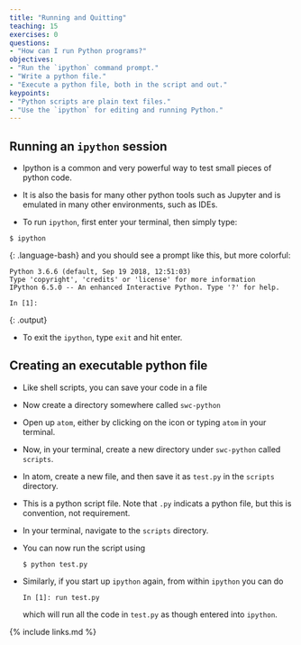 ```yaml
---
title: "Running and Quitting"
teaching: 15
exercises: 0
questions:
- "How can I run Python programs?"
objectives:
- "Run the `ipython` command prompt."
- "Write a python file."
- "Execute a python file, both in the script and out."
keypoints:
- "Python scripts are plain text files."
- "Use the `ipython` for editing and running Python."
---
```


## Running an `ipython` session

- Ipython is a common and very powerful way to test small pieces of python
code.

- It is also the basis for many other python tools such as Jupyter and is
emulated in many other environments, such as IDEs.

- To run `ipython`, first enter your terminal, then simply type:
~~~
$ ipython
~~~
{: .language-bash}
and you should see a prompt like this, but more colorful:
~~~
Python 3.6.6 (default, Sep 19 2018, 12:51:03)
Type 'copyright', 'credits' or 'license' for more information
IPython 6.5.0 -- An enhanced Interactive Python. Type '?' for help. 

In [1]: 
~~~
{: .output}

- To exit the `ipython`, type `exit` and hit enter.


## Creating an executable python file

- Like shell scripts, you can save your code in a file

- Now create a directory somewhere called `swc-python`

- Open up `atom`, either by clicking on the icon or typing `atom` in
  your terminal.

- Now, in your terminal, create a new directory under `swc-python` called
  `scripts`.

- In atom, create a new file, and then save it as `test.py` in the `scripts` 
  directory.

- This is a python script file. Note that `.py` indicats a python file, but this
  is convention, not requirement.

- In your terminal, navigate to the `scripts` directory.

- You can now run the script using
  ```
  $ python test.py
  ```

- Similarly, if you start up `ipython` again, from within `ipython` you can do
  ```
  In [1]: run test.py
  ```
  which will run all the code in `test.py` as though entered into `ipython`.

{% include links.md %}
